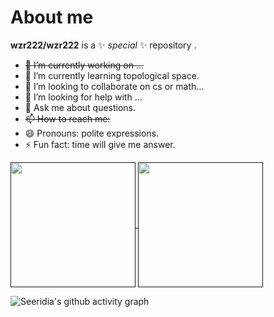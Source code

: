 # About me


**wzr222/wzr222** is a ✨ _special_ ✨ repository .

- ~~🔭 I’m currently working on ...~~
- 🌱 I’m currently learning topological space.
- 👯 I’m looking to collaborate on cs or math...
- 🤔 I’m looking for help with ...
- 💬 Ask me about questions.
- ~~📫 How to reach me:~~
- 😄 Pronouns: polite expressions.
- ⚡ Fun fact: time will give me answer.

<a href="">
  <img height=200 align="center" src="https://github-readme-stats.vercel.app/api?username=wzr222&include_all_commits=true&count_private-true&custom_title=Anyayay'%20GitHub%20Stats&line_height=30&show_icons=true&hide_border=true" />
</a>
<a href="">
  <img height=200 align="center" src="https://github-readme-stats.vercel.app/api/top-langs?username=wzr222&layout=compact&langs_count=8&card_width=320" />
</a>


![Seeridia's github activity graph](https://github-readme-activity-graph.vercel.app/graph?username=wzr222&theme=github-compact)
